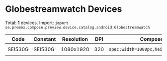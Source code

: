 # Globestreamwatch Devices

Total: **1** devices. Import: `import se.premex.compose.preview.device.catalog.android.Globestreamwatch`

| Code | Constant | Resolution | DPI | Compose Spec | Preview Usage |
|------|----------|------------|-----|-------------|---------------|
| SEI530G | SEI530G | 1080x1920 | 320 | `spec:width=1080px,height=1920px,dpi=320` | `@Preview(device = Globestreamwatch.SEI530G)` |

<!-- Generated automatically. Do not edit manually. -->
